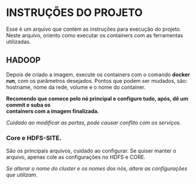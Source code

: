 # INSTRUÇÕES DO PROJETO
Esse é um arquivo que contém as instruções para execução do projeto.
Neste arquivo, oriento como executar os containers com as ferramentas utilizadas.

## HADOOP

Depois de criado a imagem, execute os containers com o comando **docker run**, com os parâmetros desejados.
Pontos que podem ser mudados, são: hostname, nome da rede, volume e o nome do container.

**Recomendo que comece pelo nó principal e configure tudo, após, dê um commit e suba os**  
**containers com a imagem finalizada.**

_Cuidado ao modificar as portas, pode causar conflito com os serviços._

### Core e HDFS-SITE.

São os principais arquivos, cuidado ao configurar. Se quiser manter o arquivo, apenas cole as configurações no
HDFS e CORE.

_Se alterar o nome do cluster e os nomes dos nós, altere as configurações que utilizam._

